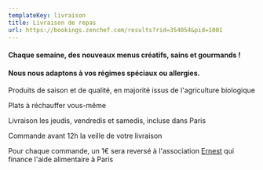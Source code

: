 ```yaml
---
templateKey: livraison
title: Livraison de repas
url: https://bookings.zenchef.com/results?rid=354054&pid=1001
---
```

#### Chaque semaine, des nouveaux menus créatifs, sains et gourmands !

#### Nous nous adaptons à vos régimes spéciaux ou allergies.

Produits de saison et de qualité, en majorité issus de l'agriculture biologique

Plats à réchauffer vous-même

Livraison les jeudis, vendredis et samedis, incluse dans Paris

Commande avant 12h la veille de votre livraison

Pour chaque commande, un 1€ sera reversé à l'association [Ernest](http://hello-ernest.com/fr/) qui finance l'aide alimentaire à Paris